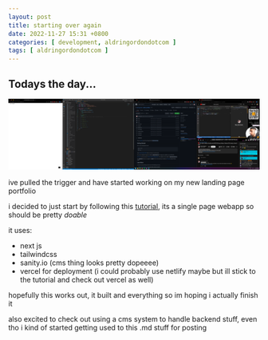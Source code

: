 ```yaml
---
layout: post
title: starting over again
date: 2022-11-27 15:31 +0800
categories: [ development, aldringordondotcom ]
tags: [ aldringordondotcom ]
---
```


## Todays the day...

!["](/assets/2022-11-27-starting-over-again/Screenshot%202022-11-27%20153300.png)

ive pulled the trigger and have started working on my new landing page portfolio

i decided to just start by following this [tutorial](https://www.youtube.com/watch?v=urgi2iz9P6U), its a single page webapp so should be pretty *doable*

it uses:
- next js
- tailwindcss
- sanity.io (cms thing looks pretty dopeeee)
- vercel for deployment (i could probably use netlify maybe but ill stick to the tutorial and check out vercel as well)

hopefully this works out, it built and everything so im hoping i actually finish it

also excited to check out using a cms system to handle backend stuff, even tho i kind of started getting used to this .md stuff for posting
